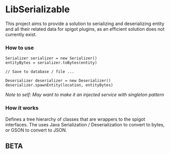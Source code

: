 # LibSerializable
This project aims to provide a solution to serializing and deserializing entity and all their related data for spigot plugins, as an efficient solution does not currently exist.

### How to use
```
Serializer serializer = new Serializer()
entityBytes = serializer.toBytes(entity)

// Save to database / file ...

Deserializer deserializer = new Deserializer()
deserializer.spawnEntity(location, entityBytes)
```
_Note to self: May want to make it an injected service with singleton pattern_

### How it works
Defines a tree hierarchy of classes that are wrappers to the spigot interfaces. The uses Java Serialization / Deserialization to convert to bytes, or GSON to convert to JSON.



## BETA
